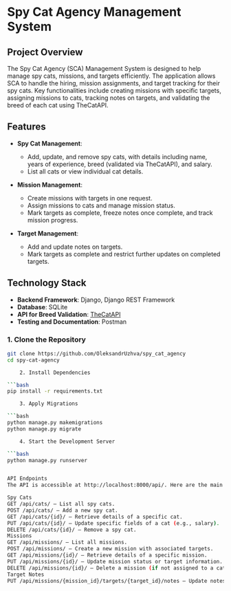 # Spy Cat Agency Management System

## Project Overview

The Spy Cat Agency (SCA) Management System is designed to help manage spy cats, missions, and targets efficiently. The application allows SCA to handle the hiring, mission assignments, and target tracking for their spy cats. Key functionalities include creating missions with specific targets, assigning missions to cats, tracking notes on targets, and validating the breed of each cat using TheCatAPI.

## Features

- **Spy Cat Management**:
  - Add, update, and remove spy cats, with details including name, years of experience, breed (validated via TheCatAPI), and salary.
  - List all cats or view individual cat details.

- **Mission Management**:
  - Create missions with targets in one request.
  - Assign missions to cats and manage mission status.
  - Mark targets as complete, freeze notes once complete, and track mission progress.

- **Target Management**:
  - Add and update notes on targets.
  - Mark targets as complete and restrict further updates on completed targets.

## Technology Stack

- **Backend Framework**: Django, Django REST Framework
- **Database**: SQLite
- **API for Breed Validation**: [TheCatAPI](https://thecatapi.com)
- **Testing and Documentation**: Postman

### 1. Clone the Repository

```bash
git clone https://github.com/OleksandrUzhva/spy_cat_agency
cd spy-cat-agency

    2. Install Dependencies

```bash
pip install -r requirements.txt

    3. Apply Migrations

```bash
python manage.py makemigrations
python manage.py migrate

    4. Start the Development Server

```bash
python manage.py runserver


API Endpoints
The API is accessible at http://localhost:8000/api/. Here are the main endpoints:

Spy Cats
GET /api/cats/ – List all spy cats.
POST /api/cats/ – Add a new spy cat.
GET /api/cats/{id}/ – Retrieve details of a specific cat.
PUT /api/cats/{id}/ – Update specific fields of a cat (e.g., salary).
DELETE /api/cats/{id}/ – Remove a spy cat.
Missions
GET /api/missions/ – List all missions.
POST /api/missions/ – Create a new mission with associated targets.
GET /api/missions/{id}/ – Retrieve details of a specific mission.
PUT /api/missions/{id}/ – Update mission status or target information.
DELETE /api/missions/{id}/ – Delete a mission (if not assigned to a cat).
Target Notes
PUT /api/missions/{mission_id}/targets/{target_id}/notes – Update notes on a target (restricted if target is completed).
